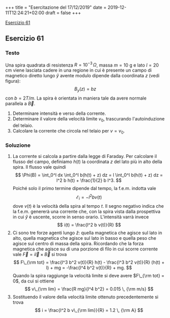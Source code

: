 +++
title = "Esercitazione del 17/12/2019"
date = 2019-12-11T12:24:21+02:00
draft = false
+++

[Esercizio 61](#esercizio-61)

## Esercizio 61

### Testo

Una spira quadrata di resistenza $R = 10^{-3}\, \Omega$, massa $m = 10$ g e lato $l = 20$ cm viene lasciata cadere in una regione in cui è presente un campo di magnetico diretto lungo $\hat{y}$ avente modulo dipende dalla coordinata $z$ (vedi figura):
$$
B_y(z) = b z
$$
con $b = 2 T / m$.
La spira è orientata in maniera tale da avere normale parallela a $\vec{B}$.

1. Determinare intensità e verso della corrente.
2. Determinare il valore della velocità limite $v_0$, trascurando l'autoinduzione del telaio.
3. Calcolare la corrente che circola nel telaio per $v = v_0$.

### Soluzione

1. La corrente si calcola a partire dalla legge di Faraday. Per calcolare il flusso del campo, definiamo $h(t)$ la coordinata $z$ del lato più in alto della spira. Il flusso vale quindi
$$
\Phi(B) = \int_0^l dx \int_0^l b(h(t) + z) dz = l \int_0^l b(h(t) + z) dz = l^2 b h(t) + \frac{1}{2} b l^3.
$$
Poiché solo il primo termine dipende dal tempo, la f.e.m. indotta vale
$$
\mathcal{E}_i = - l^2 b v(t)
$$
dove $v(t)$ è la velocità della spira al tempo $t$. Il segno negativo indica che la f.e.m. genererà una corrente che, con la spira vista dalla prospettiva in cui $\hat{y}$ è uscente, scorre in senso orario. L'intensità varrà invece
$$
i(t) = \frac{l^2 b v(t)}{R}
$$
2. Ci sono tre forze agenti lungo $\hat{z}$: quella magnetica che agisce sul lato in alto, quella magnetica che agisce sul lato in basso e quella peso che agisce sul centro di massa della spira. Ricordando che la forza magnetica che agisce su di una porzione di filo in cui scorre corrente vale $\vec{F} = i \vec{l} \times \vec{B}$ si trova
$$
F\_{\rm tot} = \frac{l^3 b^2 v(t)}{R} h(t) - \frac{l^3 b^2 v(t)}{R} (h(t) + l) + mg = -\frac{l^4 b^2 v(t)}{R} + mg.
$$
Quando la spira raggiunge la velocità limite si deve avere $F\_{\rm tot} = 0$, da cui si ottiene
$$
v\_{\rm lim} = \frac{R mg}{l^4 b^2} = 0.015 \, {\rm m/s}
$$
3. Sostituendo il valore della velocità limite ottenuto precedentemente si trova
$$
i = \frac{l^2 b v\_{\rm lim}}{R} = 1.2 \, {\rm A}
$$